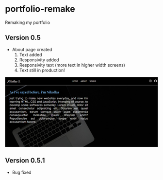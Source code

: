 # portfolio-remake
 Remaking my portfolio

## Version 0.5 
- About page created
  1. Text added
  2. Responsivity added
  3. Responsivity text (more text in higher width screens)
  4. Text still in production!
<img src="images/about-image-0.5.png" alt="about-page">

## Version 0.5.1
- Bug fixed
